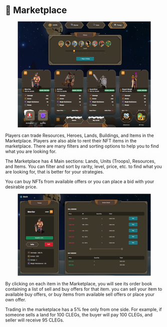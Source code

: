 # 🛒 Marketplace

<figure><img src="../.gitbook/assets/image (1).png" alt=""><figcaption></figcaption></figure>

Players can trade Resources, Heroes, Lands, Buildings, and Items in the Marketplace. Players are also able to rent their NFT items in the marketplace. There are many filters and sorting options to help you to find what you are looking for.

The Marketplace has 4 Main sections: Lands, Units (Troops), Resources, and Items. You can filter and sort by rarity, level, price, etc. to find what you are looking for, that is better for your strategies.

You can buy NFTs from available offers or you can place a bid with your desirable price.

<figure><img src="../.gitbook/assets/image (1) (3).png" alt=""><figcaption></figcaption></figure>

By clicking on each item in the Marketplace, you will see its order book containing a list of sell and buy offers for that item. you can sell your item to available buy offers, or buy items from available sell offers or place your own offer.

Trading in the marketplace has a 5% fee only from one side. For example, if someone sells a land for 100 CLEGs, the buyer will pay 100 CLEGs, and seller will receive 95 CLEGs.
